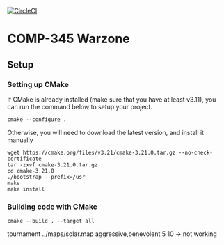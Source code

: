 [![CircleCI](https://circleci.com/gh/nicprov/COMP-345/tree/master.svg?style=shield&circle-token=86ae7faeb3d98bd7603d69519b4e99529d73704f)](https://circleci.com/gh/nicprov/COMP-345/tree/master)

# COMP-345 Warzone

## Setup

### Setting up CMake
If CMake is already installed (make sure that you have at least v3.11), you can run the command below to setup your project.
```
cmake --configure .
```

Otherwise, you will need to download the latest version, and install it manually
```
wget https://cmake.org/files/v3.21/cmake-3.21.0.tar.gz --no-check-certificate
tar -zxvf cmake-3.21.0.tar.gz
cd cmake-3.21.0
./bootstrap --prefix=/usr
make
make install
```

### Building code with CMake
```
cmake --build . --target all
```

tournament ../maps/solar.map aggressive,benevolent 5 10 -> not working